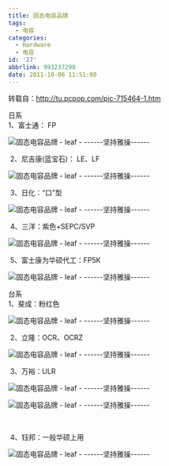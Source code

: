 ```yaml
---
title: 固态电容品牌
tags:
  - 电容
categories:
  - Hardware
  - 电容
id: '27'
abbrlink: 993237299
date: 2011-10-06 11:51:00
---
```


  
转载自：http://tu.pcpop.com/pic-715464-1.htm  
  
日系  
1、富士通： FP  

![固态电容品牌 - leaf - ------坚持雅操------](http://img2.ph.126.net/SXwSfif1kmaTHxwlMnpgvA==/1151514129740284542.png "固态电容品牌 - leaf - ------坚持雅操------")

 2、尼吉康(蓝宝石)： LE、LF  

![固态电容品牌 - leaf - ------坚持雅操------](http://img2.ph.126.net/4CBHXc7KIfWYzz9xmOeQLw==/66709569497417682.png "固态电容品牌 - leaf - ------坚持雅操------")

 3、日化：“口”型

![固态电容品牌 - leaf - ------坚持雅操------](http://img5.ph.126.net/vEE9iI65kphqqeFIdlQMsg==/2746914297736278855.png "固态电容品牌 - leaf - ------坚持雅操------")

 4、三洋：紫色+SEPC/SVP  

![固态电容品牌 - leaf - ------坚持雅操------](http://img0.ph.126.net/Z6xaYnt-pfvFnMiBFyDeeg==/2575496036919494930.png "固态电容品牌 - leaf - ------坚持雅操------")

 5、富士康为华硕代工：FP5K

![固态电容品牌 - leaf - ------坚持雅操------](http://img8.ph.126.net/iVgQ61AnxCx7nltNTqeddw==/2684989802859937208.png "固态电容品牌 - leaf - ------坚持雅操------")

  
台系  
1、斐成：粉红色  

![固态电容品牌 - leaf - ------坚持雅操------](http://img6.ph.126.net/0YIIX4dN9nAmkRpTyt_Zbg==/1304073567117458726.png "固态电容品牌 - leaf - ------坚持雅操------")

 2、立隆：OCR、OCRZ  

![固态电容品牌 - leaf - ------坚持雅操------](http://img4.ph.126.net/_508R67imRredzmaLpxVrA==/25332747920946034.png "固态电容品牌 - leaf - ------坚持雅操------")

 3、万裕：ULR

![固态电容品牌 - leaf - ------坚持雅操------](http://img3.ph.126.net/dOsdYUk_fhpAIKr2GjswDQ==/2519482516554070253.png "固态电容品牌 - leaf - ------坚持雅操------")  
  

![固态电容品牌 - leaf - ------坚持雅操------](http://img1.ph.126.net/wLPoyPCByMdSuPyRsoBcrQ==/622341173524248611.png "固态电容品牌 - leaf - ------坚持雅操------")

   

 4、钰邦：一般华硕上用

![固态电容品牌 - leaf - ------坚持雅操------](http://img3.ph.126.net/4MwuF-841c900b6DJYZBew==/2519482516554070263.png "固态电容品牌 - leaf - ------坚持雅操------")
